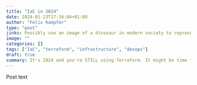 ```yaml
---
title: "IaC in 2024"
date: 2024-01-23T17:34:04+01:00
author: "Felix Kampfer"
type: "post"
jinks: Possibly use an image of a dinsoaur in modern society to represent Terraform? 
image: "" 
categories: []
tags: ["IaC", "terraform", "infrastructure", "devops"]
draft: true
summary: It's 2024 and you're STILL using Terraform. It might be time for a switch.
---
```



Post text

